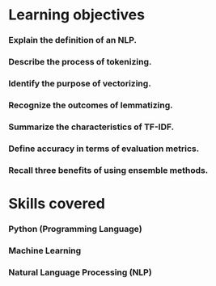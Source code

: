 # Learning objectives
### Explain the definition of an NLP.
### Describe the process of tokenizing.
### Identify the purpose of vectorizing.
### Recognize the outcomes of lemmatizing.
### Summarize the characteristics of TF-IDF.
### Define accuracy in terms of evaluation metrics.
### Recall three benefits of using ensemble methods.
# Skills covered
### Python (Programming Language)
### Machine Learning
### Natural Language Processing (NLP)
